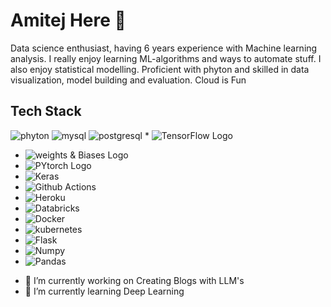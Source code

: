 # **Amitej** Here 👋
Data science enthusiast, having 6 years experience with Machine learning analysis. I really enjoy learning ML-algorithms and ways to automate stuff. I also enjoy statistical modelling. Proficient with phyton and skilled in data visualization, model building and evaluation.
Cloud is Fun


## Tech Stack
 ![phyton](https://img.shields.io/badge/Python-FFD43B?style=for-the-badge&logo=python&logoColor=blue)                       ![mysql](https://img.shields.io/badge/MySQL-005C84?style=for-the-badge&logo=mysql&logoColor=white)  ![postgresql](https://img.shields.io/badge/PostgreSQL-316192?style=for-the-badge&logo=postgresql&logoColor=white)        * ![TensorFlow Logo](https://img.shields.io/badge/TensorFlow-FF6F00?style=for-the-badge&logo=tensorflow&logoColor=white)
* ![weights & Biases Logo](https://img.shields.io/badge/Weights_&_Biases-FFBE00?style=for-the-badge&logo=WeightsAndBiases&logoColor=white)
* ![PYtorch Logo](https://img.shields.io/badge/PyTorch-EE4C2C?style=for-the-badge&logo=pytorch&logoColor=white)
* ![Keras](https://img.shields.io/badge/Keras-FF0000?style=for-the-badge&logo=keras&logoColor=white)
* ![Github Actions](https://img.shields.io/badge/GitHub_Actions-2088FF?style=for-the-badge&logo=github-actions&logoColor=white)
* ![Heroku](https://img.shields.io/badge/Heroku-430098?style=for-the-badge&logo=heroku&logoColor=white)
* ![Databricks](https://img.shields.io/badge/Databricks-FF3621?style=for-the-badge&logo=Databricks&logoColor=white)
* ![Docker](https://img.shields.io/badge/Docker-2CA5E0?style=for-the-badge&logo=docker&logoColor=white)
* ![kubernetes](https://img.shields.io/badge/kubernetes-326ce5.svg?&style=for-the-badge&logo=kubernetes&logoColor=white)
* ![Flask](https://img.shields.io/badge/Flask-000000?style=for-the-badge&logo=flask&logoColor=white)
* ![Numpy](https://img.shields.io/badge/Numpy-777BB4?style=for-the-badge&logo=numpy&logoColor=white)
* ![Pandas](https://img.shields.io/badge/Pandas-2C2D72?style=for-the-badge&logo=pandas&logoColor=white)

- 🔭 I’m currently working on Creating Blogs with LLM's
- 🌱 I’m currently learning Deep Learning
